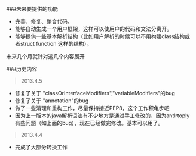 
###未来要提供的功能
- 完善、修复、整合代码。
- 能够自动生成一个用户框架，这样可以使用户的代码和文法分离开。
- 能够提供一些基本解析结构（比如用户解析的时候可以不用构建class结构或者struct function 这样的结构）。

未来几个月就针对这几个内容展开



###历史内容

>2013.4.5

- 修复了关于 "classOrInterfaceModifiers","variableModifiers"的bug
- 修复了关于 "annotation"的bug
- 做了一些清理和重构工作，尽量保持接近PEP8，这个工作积龟步吧
- 因为上一版本的java解析语法有不少地方是通过手工修改的，因为antlrtoply有些问题（如上面的bug），现在已经做完修改。基本可以用了。

>2013.4.4

- 完成了大部分转换工作
